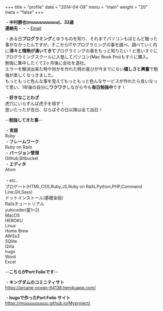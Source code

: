 +++
title = "profile"
date = "2014-04-09"
menu = "main"
weight = "20"
meta = "false"
+++

・**中村勝也(muuuuuuuuuu)、32歳**<br>**連絡先**・・・[Email](mailto:muuuuu10uuuuu@icloud.com)

・ある日**プログラミング**とゆうものを知り、それまでパソコンもほとんど触った事がなかったんですが、そこからITやプログラミングの事を調べ、調べていく内に**沸々と情熱が湧いてきて**プログラミングの事をもっと知りたい！と思いすぐにプログラミングスクールに入塾してパソコン(Mac Book Pro)もすぐに購入。
<br>勉強に集中したくて2ヶ月後に会社を退社。<br>エラーを解決出来た時や何かを作れた時の喜びが今までにない**嬉しさと興奮**で勉強が楽しくなっきました。<br>もっともっと色んな事を覚えてもっともっと色んなサービスが作れたら良いなって思い、1年後の自分に**ワクワク**しながら今も**毎日勉強中**です！

・**好きなことわざ**<br>虎穴にいらずんば虎子を得ず！<br>思いたったが吉日、ならばその日以降は全て凶日！



--**勉強してきた事**--

・**言語**<br>Ruby<br>・**フレームワーク**<br>Ruby on Rails<br>・**バージョン管理**<br>Github,Bitbucket<br>・**エディタ**<br>Atom<br><br>・etc..<br>プロゲート(HTML,CSS,Ruby,JS,Ruby on Rails,Python,PHP,Command Line,Git,Sass)<br>ドットインストール(基礎全般)<br>Railsチュートリアル<br>yukicoder(星1~2)<br>MacOS<br>HEROKU<br>Linux<br>Home Brew<br>AWSs3<br>SQlite<br>Qiita<br>hugo<br>Word<br>Excel

--**こちらがPort Folioです**--

・**キングダムのコミニティサト**<br>https://arcane-ocean-64138.herokuapp.com/

・**hugoで作ったPort Folio サイト**<br>https://muuuuuuuuuu.github.io/Myproject/

<!-- Hugo is a static site engine written in Go.


It makes use of a variety of open source projects including:

* [Cobra](https://github.com/spf13/cobra)
* [Viper](https://github.com/spf13/viper)
* [J Walter Weatherman](https://github.com/spf13/jWalterWeatherman)
* [Cast](https://github.com/spf13/cast)

Learn more and contribute on [GitHub](https://github.com/gohugoio). -->
